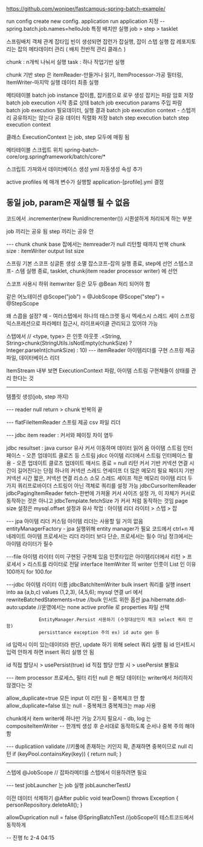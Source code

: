 https://github.com/woniper/fastcampus-spring-batch-example/

run config
    create new config. application
    run application 지정
--spring.batch.job.names=helloJob
    특정 배치만 실행
job > step > tasklet

스프링배치 객체 관계
잡타입 빈이 생성되면 잡런가 잡실행, 잡이 스텝 실행
잡 레포지토리는 잡의 메타데이터 관리 ( 배치 전반적 관리 클래스 )

chunk : n개씩 나눠서 실행
task : 하나 작업기반 실행

chunk 기반 step 은 itemReader-만들거나 읽기, ItemProcessor-가공 필터링, ItemWriter-마지막 실행 데이터 최종 실행

메타테이블
batch job instance
잡이름, 잡키름으로 로우 생성
잡키는 파람 암호 저장
batch job execution
시작 종료 상태
batch job execution params
주입 파람
batch job execution
필요데이터, 실행 결과
batch job execution context - 스텝끼리 공유하지는 않는다
공유 데이터 직렬화 저장
batch step execution
batch step execution context

클래스 ExecutionContext 는 job, step 모두에 매핑 됨

메타테이블 스크립트 위치
    spring-batch-core/org.springframework/batch/core/*

스크립트 가져와서 데이터베이스 생성
yml 자동생성 속성 추가

active profiles 에 매개 변수가
실행할 application-[profile].yml 결정

## 동일 job, param은 재실행 될 수 없음

코드에서
.incrementer(new RunIdIncrementer())
시퀀셜하게 처리되게 하는 부분

job 끼리는 공유 됨
step 끼리는 공유 안 

--- chunk
chunk base 잡에서는 itemreader가 null 리턴할 때까지 반복
chunk size : itemWriter output list size

스프링 기본 스코프 싱글톤
생성 소멸
잡스코프-잡의 실행 종료, step에 선언
스텝스코프- 스템 실행 종료, tasklet, chunk(item reader processor writer) 에 선언

스코프 사용시
하위 itemwriter 등은 모두 @Bean 처리 되어야 함

같은 어노테이션
@Scope("job") = @JobScope
@Scope("step") = @StepScope

왜 스콥을 설정?
예 - 여러스텝에서 하나의 태스크렛 동시 엑세스시 스레드 세이
스프링익스프레션으로 파라메터 접근시, 라이프싸이클 관리되고 있어야 가능

스텝에서
//               <type, type> 은 인풋 아웃풋
.<String, String>chunk(StringUtils.isNotEmpty(chunkSize) ? Integer.parseInt(chunkSize) : 10)
--- itemReader
아이템리더를 구현
스프링 제공 파일, 데이터베이스 리더

ItemStream 내부 보면
ExecutionContext 파람, 아이템 스트림 구현체들이 상태를 관리 한다는 것

---
템플릿 생성(job, step 까지)

--- reader
null return > chunk 반복의 끝

--- flatFileItemReader
스프링 제공 csv 파일 리더

--- jdbc item reader : 커서와 페이징 차이 염두

jdbc resultset : java cursor 유사
    커서 이동하며 데이터 읽어 옴
아이템 스트림 인터페이스 - 오픈 업데이트 클로즈 등 스트림 
jdcc 아이템 리더에서 스트림 인터페이스 활용 - 오픈 업데이트 클로즈
    업데이트 매서드 종료 = null 리턴
커서 기반 
    커넥션 연결 시간이 길어진다는 단점
    하나의 커넥션 스레드 언세이프
    더 많은 메모리 필요
페이지 기반
    커넥션 시간 짧은, 커넥션 연결 리소스 소모
    스레드 세이프
    적은 메모리
아이템 리더 두가지
    쿼리프로바이더 스트링이 아닌 객체로 쿼리를 설정 가능
    jdbcCursorItemReader 
    jdbcPagingItemReader
        fetch-한번에 가져올 커서 사이즈 설정 가, 이 자체가 커서로 동작하는 것은 아니고 jdbcTemplate.fetchSize 가 커서 처럼 동작하는 것임
        page size 설정은 mysql.offset 설정과 유사
작업 : 아이템 리더 라이터 > 스텝 > 잡

--- jpa 아이템 리더
커스텀 아이템 리더는 사용할 일 거의 없음
entityManagerFactory - jpa 실행위해 entity manager가 필요
코드에서 ctrl+n 제네레이트
아이템 프로세서는 리더 라이터 보다 단순, 프로세서는 필수 아님
    정크에서는 아이템 라이터가 필수

---file 아이템 라이터
이미 구현된 구현체 있음
인풋타입은 아이템리더에서 리턴 > 프로세서 > 리스트를 라이터로 전달
    interface ItemWriter 의 writer 인풋이 List 인 이유
100까지 for 100.for

---jdbc 아이템 라이터
이름 jdbcBatchItemWriter
bulk insert 쿼리를 실행
    insert into aa (a,b,c) values (1,2,3), (4,5,6);
mysql 연결 url 에서
    rewriteBatchedStatements=true //bulk 인서트 위한 옵션
    jpa.hibernate.ddl-auto:update //운영에서는 none
active profile 로 properties 파일 선택

                EntityManager.Persist 사용하기 (수정대상인지 체크 select 쿼리 안함)
                persisttance exception 주의 ex) id auto gen 등
id 입력시 이미 있는데이터라 판단, update 하기 위해 select 쿼리 실행 됨
id 인서트시 입력 안하게 하면 insert 쿼리 실행 안 됨

id 직접 할당시 > usePersist(true)
id 직접 할당 안할 시 > usePersist 불필요

--- item processor
프로세스, 필터
리턴 null 은 해당 데이터는 writer에서 처리하지 않겠다는 것

allow_duplicate=true 모든 input 이 리턴 됨 - 중복체크 안 함
allow_duplicate=false 또는 null - 중복체크
    중복체크는 map 사용

chunk에서 item writer에 하나만 가능
2가지 필요시 - db, log 는
compositeItemWriter -- 한개씩 생성 후 순서대로 동작하도록
    순서나 중복 주의 해야 함

--- duplicatiion validate
//키풀에 존재하는 키인지 확, 존재하면 중복이므로 null 리턴
if (keyPool.containsKey(key)) {
return null;
}

---
스텝에 @JobScope // 잡파라메터를 스텝에서 이용하려면 필요

--- test
jobLauncher 는 job 실행
jobLauncherTestU

이전 데이터 삭제하기
@After
public void tearDown() throws Exception {
personRepository.deleteAll();
}

allowDuprication null = false
@SpringBatchTest //jobScope이 테스트코드에서 동작하게






-- 진행
fc 2-4 04:15

